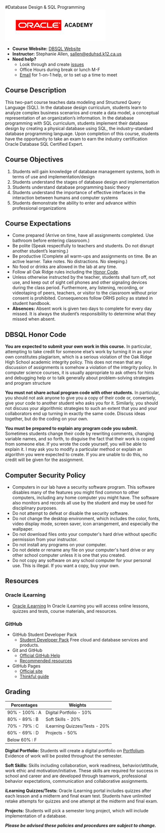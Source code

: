 #Database Design & SQL Programming 
![Alt Text](/logo.jpg)

* **Course Website:** [DBSQL Website](https://sites.google.com/site/sallenorhs/db-design-sql)
* **Instructor:** Stephanie Allen, [sallen@eduhsd.k12.ca.us](mailto:sallen@eduhsd.k12.ca.us)
* **Need help?**
    * Look through and create [issues](https://github.com/orhs-dbsql/syllabus/issues)
    * Office Hours during break or lunch M-F
    * [Email](mailto:sallen@eduhsd.k12.ca.us) for 1-on-1 help, or to set up a time to meet

## Course Description

This two-part course teaches data modeling and Structured Query Language (SQL). In the database design curriculum, students learn to analyze complex business scenarios and create a data model, a conceptual representation of an organization’s information. In the database programming with SQL curriculum, students implement their database design by creating a physical database using SQL, the industry-standard database programming language.  Upon completion of this course, students have the opportunity to take an exam to earn the industry certification Oracle Database SQL Certified Expert. 

## Course Objectives

1.	Students will gain knowledge of database management systems, both in terms of use and implementation/design
2.	Students understand the stages of database design and implementation
3.	Students understand database programming basic theory
4.	Students understand the importance of effective interfaces in the interaction between humans and computer systems
5.	Students demonstrate the ability to enter and advance within professional organizations

## Course Expectations

* Come prepared (Arrive on time, have all assignments completed. Use bathroom before entering classroom.)
* Be polite (Speak respectfully to teachers and students.  Do not disrupt another student’s learning.)
* Be productive (Complete all warm-ups and assignments on time. Be an active learner. Take notes.  No distractions. No sleeping.)
* No food or drinks are allowed in the lab at any time.
* Follow all Oak Ridge rules including the [Honor Code](#dbsql-honor-code).
* Unless otherwise instructed by the teacher, students shall turn off, not use, and keep out of sight cell phones and other signaling devices during the class period. Furthermore, any listening, recording, or videotaping of peers, teachers, or visitor to the classroom without prior consent is prohibited. Consequences follow ORHS policy as stated in student handbook.
* **Absences:** Absent work is given two days to complete for every day missed.  It is always the student’s responsibility to determine what they missed when absent.  

## DBSQL Honor Code

**You are expected to submit your own work in this course.** 
In particular, attempting to take credit for someone else’s work by turning it in as your own constitutes plagiarism, which is a serious violation of the Oak Ridge High School academic integrity policy.  This does not mean that any discussion of assignments is somehow a violation of the integrity policy. In computer science courses, it is usually appropriate to ask others for hints and debugging help or to talk generally about problem-solving strategies and program structure
 
**You must not share actual program code with other students.** 
In particular, you should not ask anyone to give you a copy of their code or, conversely, give your code to another student who asks you for it. Similarly, you should not discuss your algorithmic strategies to such an extent that you and your collaborators end up turning in exactly the same code. Discuss ideas together, but do the coding on your own. 

**You must be prepared to explain any program code you submit.** 
Sometimes students change their code by rewriting comments, changing variable names, and so forth, to disguise the fact that their work is copied from someone else. If you wrote the code yourself, you will be able to explain it.  I may ask you to modify a particular method or explain an algorithm you were expected to create.  If you are unable to do this, no credit will be given for the assignment. 

## Computer Security Policy

* Computers in our lab have a security software program. This software disables many of the features you might find common to other computers, including any home computer you might have. The software also monitors and records all use by the student and may be used for disciplinary purposes.
* Do not attempt to defeat or disable the security software. 
* Do not change the desktop environment, which includes the color, fonts, video display mode, screen saver, icon arrangement, and especially the wallpaper. 
* Do not download files onto your computer's hard drive without specific permission from your instructor. 
* Do not install any programs on your computer. 
* Do not delete or rename any file on your computer's hard drive or any other school computer unless it is one that you created. 
* Do not copy any software on any school computer for your personal use. This is illegal. If you want a copy, buy your own. 

## Resources

### Oracle iLearning

* [Oracle iLearning](http://ilearning.oracle.com/ilearn/en/learner/jsp/login.jsp?site=OracleAcad) In Oracle iLearning you will access online lessons, quizzes and tests, course materials, and resources. 

### GitHub

* GitHub Student Developer Pack
    * [Student Developer Pack](https://education.github.com/pack) Free cloud and database services and products. 
* Git and GitHub
    * [Official GitHub Help](https://help.github.com/)
    * [Recommended resources](http://hackerhours.org/resources.html#github)
* GitHub Pages
    * [Official site](https://pages.github.com/)
    * [Thinkful guide](http://www.thinkful.com/learn/a-guide-to-using-github-pages/)

## Grading

Percentages | Weights  
----------- | --------- 
90%  - 100% :   	A | Digital Portfolio - 10%
80%  -  89% :  	B | Soft Skills - 20%
70%  -  79% :     C | iLearning Quizzes/Tests - 20%
60%  -  69% :  	D | Projects - 50%
Below 60% :    	F |  

**Digital Portfolio:**  Students will create a digital portfolio on [Portfolium](https://portfolium.com/).  Evidence of work will be posted throughout the semester.

**Soft Skills:** Skills including collaboration, work readiness, behavior/attitude, work ethic and motivation/initiative. These skills are required for success in school and career and are developed through teamwork, professional behavior expectations, communication and collaborative assignments. 

**iLearning Quizzes/Tests:** Oracle iLearning portal includes quizzes after each lesson and a midterm and final exam test.  Students have unlimited retake attempts for quizzes and one attempt at the midterm and final exam.

**Projects:** Students will pick a semester long project, which will include implementation of a database.

***Please be advised these policies and procedures are subject to change.*** 
